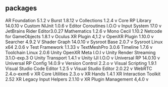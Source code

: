 ## packages

AR Foundation 5.1.2 v
Burst 1.8.12 v
Collections 1.2.4 v
Core RP Library 14.0.10 v
Custom NIJnit 1.0.6 v
Editor Coroutines I.O.O v
Input System  17.0 v
JetBrains Rider Editor3.0.27
Mathematics 1.2.6 v
Mono Cecil 1.10.2
Netcode for GameObjects 1.8.1 v
Oculus XR Plugin 4,1.2 v
OpenXR Plugin 1.10.0 v
Searcher 4.9.2 V
Shader Graph 14.0.10 v
Sysroot Base 2.0.7 v
Sysroot Linux x64 2.0.6 v
Test Framework 1.1.33 v
TextMeshPro 3.0.6
Timeline 1.7.6 v
Toolchain Linux 2.0.6
Unity OpenXR Meta I.O.I v
Unity Render Streaming 3.1.O-exp.3 O
Unity Transport 1.4.1 v
Unity IJI I.O.O v
Universal RP 14.0.10 v
Universal RP Config 14.0.9 v
Version Control 2.2.o v
Visual Scripting 1.9.1
Visual Studio Code Editor 1.2.5 v
Visual Studio Editor 2.0.22 v
WebRTC 2.4.o-exm6 v
XR Core Utilities 2.3.o v
XR Hands 1.4.1
XR Interaction Toolkit 2.52
XR Legacy Input Helpers 2.1.10 v
XR Plugin Management 4,4.0 v
